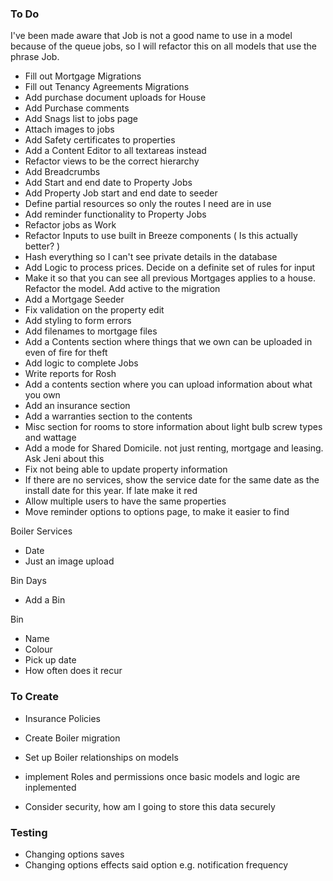### To Do

I've been made aware that Job is not a good name to use in a model because of the queue jobs, so I will refactor this on all models that use the phrase Job.

- Fill out Mortgage Migrations
- Fill out Tenancy Agreements Migrations
- Add purchase document uploads for House
- Add Purchase comments
- Add Snags list to jobs page
- Attach images to jobs
- Add Safety certificates to properties
- Add a Content Editor to all textareas instead
- Refactor views to be the correct hierarchy
- Add Breadcrumbs
- Add Start and end date to Property Jobs
- Add Property Job start and end date to seeder
- Define partial resources so only the routes I need are in use
- Add reminder functionality to Property Jobs
- Refactor jobs as Work
- Refactor Inputs to use built in Breeze components ( Is this actually better? )
- Hash everything so I can't see private details in the database
- Add Logic to process prices. Decide on a definite set of rules for input
- Make it so that you can see all previous Mortgages applies to a house. Refactor the model. Add active to the migration
- Add a Mortgage Seeder
- Fix validation on the property edit
- Add styling to form errors
- Add filenames to mortgage files
- Add a Contents section where things that we own can be uploaded in even of fire for theft
- Add logic to complete Jobs
- Write reports for Rosh
- Add a contents section where you can upload information about what you own 
- Add an insurance section
- Add a warranties section to the contents 
- Misc section for rooms to store information about light bulb screw types and wattage 
- Add a mode for Shared Domicile. not just renting, mortgage and leasing. Ask Jeni about this 
- Fix not being able to update property information
- If there are no services, show the service date for the same date as the install date for this year. If late make it red
- Allow multiple users to have the same properties
- Move reminder options to options page, to make it easier to find 

Boiler Services

- Date
- Just an image upload

Bin Days

- Add a Bin

Bin 

- Name
- Colour
- Pick up date 
- How often does it recur

### To Create

- Insurance Policies
- Create Boiler migration
- Set up Boiler relationships on models

- implement Roles and permissions once basic models and logic are inplemented
- Consider security, how am I going to store this data securely


### Testing 

- Changing options saves 
- Changing options effects said option e.g. notification frequency
